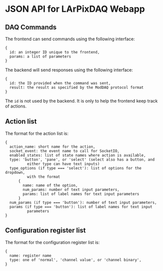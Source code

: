 JSON API for LArPixDAQ Webapp
=============================

## DAQ Commands

The frontend can send commands using the following interface:

```
{
  id: an integer ID unique to the frontend,
  params: a list of parameters
}
```

The backend will send responses using the following interface:

```
{
  id: the ID provided when the command was sent,
  result: the result as specified by the ModDAQ protocol format
}
```

The ``id`` is not used by the backend. It is only to help the frontend
keep track of actions.

## Action list

The format for the action list is:

```
{
  action_name: short name for the action,
  socket_event: the event name to call for SocketIO,
  enabled_states: list of state names where action is available,
  type: 'button', 'pane', or 'select' (select also has a button, and
          either type can have text inputs)
  type_options (if type === 'select'): list of options for the dropdown,
          with the format
      {
        name: name of the option,
        num_params: number of text input parameters,
        params: list of label names for text input parameters
      }
  num_params (if type === 'button'): number of text input parameters,
  params (if type === 'button'): list of label names for text input
          parameters
}
```

## Configuration register list

The format for the configuration register list is:

```
{
  name: register name
  type: one of 'normal', 'channel value', or 'channel binary',
}
```
